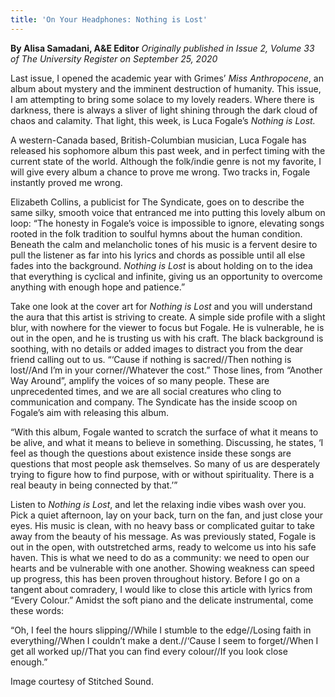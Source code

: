 ```yaml
---
title: 'On Your Headphones: Nothing is Lost'
---
```


**By Alisa Samadani, A&E Editor** _Originally published in Issue 2, Volume 33 of The University Register on September 25, 2020_

Last issue, I opened the academic year with Grimes’ _Miss Anthropocene_, an album about mystery and the imminent destruction of humanity. This issue, I am attempting to bring some solace to my lovely readers. Where there is darkness, there is always a sliver of light shining through the dark cloud of chaos and calamity. That light, this week, is Luca Fogale’s _Nothing is Lost._ 

A western-Canada based, British-Columbian musician, Luca Fogale has released his sophomore album this past week, and in perfect timing with the current state of the world. Although the folk/indie genre is not my favorite, I will give every album a chance to prove me wrong. Two tracks in, Fogale instantly proved me wrong. 

Elizabeth Collins, a publicist for The Syndicate, goes on to describe the same silky, smooth voice that entranced me into putting this lovely album on loop: 
    “The honesty in Fogale’s voice is impossible to ignore, elevating songs rooted in the folk tradition to soulful hymns about the 
    human condition. Beneath the calm and melancholic tones of his music is a fervent desire to pull the listener as far into his 
    lyrics and chords as possible until all else fades into the background. _Nothing is Lost_ is about holding on to the idea that 
    everything is cyclical and infinite, giving us an opportunity to overcome anything with enough hope and patience.”
   
Take one look at the cover art for _Nothing is Lost_ and you will understand the aura that this artist is striving to create. A simple side profile with a slight blur, with nowhere for the viewer to focus but Fogale. He is vulnerable, he is out in the open, and he is trusting us with his craft. The black background is soothing, with no details or added images to distract you from the dear friend calling out to us. “‘Cause if nothing is sacred//Then nothing is lost//And I’m in your corner//Whatever the cost.” Those lines, from “Another Way Around”, amplify the voices of so many people. These are unprecedented times, and we are all social creatures who cling to communication and company. The Syndicate has the inside scoop on Fogale’s aim with releasing this album.
 
“With this album, Fogale wanted to scratch the surface of what it means to be alive, and what it means to believe in 
 something. Discussing, he states, ‘I feel as though the questions about existence inside these songs are questions that most 
people ask themselves. So many of us are desperately trying to figure how to find purpose, with or without spirituality. There 
is a real beauty in being connected by that.’”

Listen to _Nothing is Lost_, and let the relaxing indie vibes wash over you. Pick a quiet afternoon, lay on your back, turn on the fan, and just close your eyes. His music is clean, with no heavy bass or complicated guitar to take away from the beauty of his message. As was previously stated, Fogale is out in the open, with outstretched arms, ready to welcome us into his safe haven. This is what we need to do as a community: we need to open our hearts and be vulnerable with one another. Showing weakness can speed up progress, this has been proven throughout history.
Before I go on a tangent about comradery, I would like to close this article with lyrics from “Every Colour.” Amidst the soft piano and the delicate instrumental, come these words:
 
“Oh, I feel the hours slipping//While I stumble to the edge//Losing faith in everything//When I couldn’t make a dent.//‘Cause I seem to forget//When I get all worked up//That you can find every colour//If you look close enough.”

Image courtesy of Stitched Sound.

